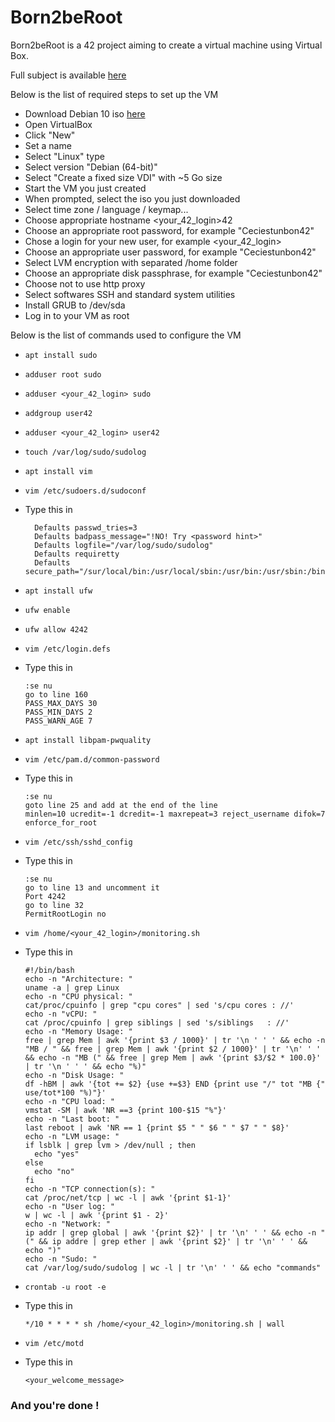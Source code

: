 # Born2beRoot

Born2beRoot is a 42 project aiming to create a virtual machine using Virtual Box.

Full subject is available [here](docs/)

Below is the list of required steps to set up the VM

- Download Debian 10 iso [here](https://cdimage.debian.org/debian-cd/current/amd64/iso-cd/debian-10.9.0-amd64-netinst.iso)
- Open VirtualBox
- Click "New"
- Set a name
- Select "Linux" type
- Select version "Debian (64-bit)"
- Select "Create a fixed size VDI" with ~5 Go size
- Start the VM you just created
- When prompted, select the iso you just downloaded
- Select time zone / language / keymap...
- Choose appropriate hostname \<your_42_login\>42
- Choose an appropriate root password, for example "Ceciestunbon42"
- Chose a login for your new user, for example \<your_42_login\>
- Choose an appropriate user password, for example "Ceciestunbon42"
- Select LVM encryption with separated /home folder
- Choose an appropriate disk passphrase, for example "Ceciestunbon42"
- Choose not to use http proxy
- Select softwares SSH and standard system utilities
- Install GRUB to /dev/sda
- Log in to your VM as root

Below is the list of commands used to configure the VM

- `apt install sudo`
- `adduser root sudo`
- `adduser <your_42_login> sudo`
- `addgroup user42`
- `adduser <your_42_login> user42`
- `touch /var/log/sudo/sudolog`
- `apt install vim`
- `vim /etc/sudoers.d/sudoconf`
- Type this in

  ```shell
    Defaults passwd_tries=3
    Defaults badpass_message="!NO! Try <password hint>"
    Defaults logfile="/var/log/sudo/sudolog"
    Defaults requiretty
    Defaults secure_path="/sur/local/bin:/usr/local/sbin:/usr/bin:/usr/sbin:/bin:/sbin:/snap/bin"
  ```

- `apt install ufw`
- `ufw enable`
- `ufw allow 4242`
- `vim /etc/login.defs`
- Type this in

  ```shell
  :se nu
  go to line 160
  PASS_MAX_DAYS 30
  PASS_MIN_DAYS 2
  PASS_WARN_AGE 7
  ```

- `apt install libpam-pwquality`
- `vim /etc/pam.d/common-password`
- Type this in
  
  ```shell
  :se nu
  goto line 25 and add at the end of the line
  minlen=10 ucredit=-1 dcredit=-1 maxrepeat=3 reject_username difok=7 enforce_for_root
  ```

- `vim /etc/ssh/sshd_config`
- Type this in

  ```shell
  :se nu
  go to line 13 and uncomment it
  Port 4242
  go to line 32
  PermitRootLogin no
  ```

- `vim /home/<your_42_login>/monitoring.sh`
- Type this in

  ```shell
  #!/bin/bash
  echo -n "Architecture: "
  uname -a | grep Linux
  echo -n "CPU physical: "
  cat/proc/cpuinfo | grep "cpu cores" | sed 's/cpu cores : //'
  echo -n "vCPU: "
  cat /proc/cpuinfo | grep siblings | sed 's/siblings   : //'
  echo -n "Memory Usage: "
  free | grep Mem | awk '{print $3 / 1000}' | tr '\n ' ' ' && echo -n "MB / " && free | grep Mem | awk '{print $2 / 1000}' | tr '\n' ' ' && echo -n "MB (" && free | grep Mem | awk '{print $3/$2 * 100.0}' | tr '\n ' ' ' && echo "%)"
  echo -n "Disk Usage: "
  df -hBM | awk '{tot += $2} {use +=$3} END {print use "/" tot "MB {" use/tot*100 "%)"}'
  echo -n "CPU load: "
  vmstat -SM | awk 'NR ==3 {print 100-$15 "%"}'
  echo -n "Last boot: "
  last reboot | awk 'NR == 1 {print $5 " " $6 " " $7 " " $8}'
  echo -n "LVM usage: "
  if lsblk | grep lvm > /dev/null ; then
    echo "yes"
  else
    echo "no"
  fi
  echo -n "TCP connection(s): "
  cat /proc/net/tcp | wc -l | awk '{print $1-1}'
  echo -n "User log: "
  w | wc -l | awk '{print $1 - 2}'
  echo -n "Network: "
  ip addr | grep global | awk '{print $2}' | tr '\n' ' ' && echo -n "(" && ip addre | grep ether | awk '{print $2}' | tr '\n' ' ' && echo ")"
  echo -n "Sudo: "
  cat /var/log/sudo/sudolog | wc -l | tr '\n' ' ' && echo "commands"
  ```

- `crontab -u root -e`
- Type this in

  ```shell
  */10 * * * * sh /home/<your_42_login>/monitoring.sh | wall
  ```

- `vim /etc/motd`
- Type this in
  
  ```shell
  <your_welcome_message>
  ```

### And you're done !
